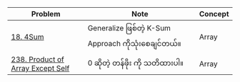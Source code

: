  Problem | Note| Concept
| ------------- | ------------- |------------- |
[18. 4Sum](https://github.com/SaPhyoThuHtet/problem-solving/blob/main/array/medium/leetcode/18.%204Sum.py)|Generalize ဖြစ်တဲ့ K-Sum Approach ကိုသုံးစေချင်တယ်။|Array
[238. Product of Array Except Self](https://github.com/SaPhyoThuHtet/problem-solving/blob/main/array/medium/leetcode/238.%20Product%20of%20Array%20Except%20Self.py)|  0 ဆိုတဲ့ တန်ဖိုး ကို သတိထားပါ။ |Array
